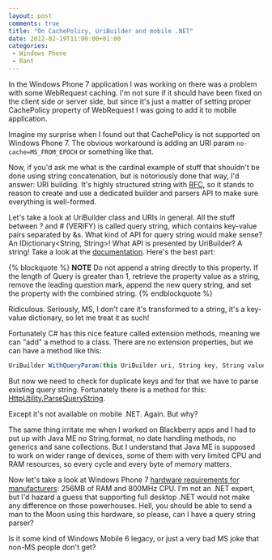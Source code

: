 ```yaml
---
layout: post
comments: true
title: "On CachePolicy, UriBuilder and mobile .NET"
date: 2012-02-19T11:00:00+01:00
categories:
 - Windows Phone
 - Rant
---
```


In the Windows Phone 7 application I was working on there was a problem with some WebRequest caching. I'm not sure if it should have been fixed on the client side or server side, but since it's just a matter of setting proper CachePolicy property of WebRequest I was going to add it to mobile application.

Imagine my surprise when I found out that CachePolicy is not supported on Windows Phone 7. The obvious workaround is adding an URI param `no-cache=MS_FROM_EPOCH` or something like that.

Now, if you'd ask me what is the cardinal example of stuff that shouldn't be done using string concatenation, but is notoriously done that way, I'd answer: URI building. It's highly structured string with [RFC](http://tools.ietf.org/html/rfc3986), so it stands to reason to create and use a dedicated builder and parsers API to make sure everything is well-formed.

Let's take a look at UriBuilder class and URIs in general. All the stuff between ? and # (VERIFY) is called query string, which contains key-value pairs separated by &s. What kind of API for query string would make sense? An IDictionary<String, String>! What API is presented by UriBuilder? A string! Take a look at the [documentation](http://msdn.microsoft.com/en-us/library/system.uribuilder.query.aspx). Here's the best part:

{% blockquote %}
<b>NOTE</b> Do not append a string directly to this property. If the length of Query is greater than 1, retrieve the property value as a string, remove the leading question mark, append the new query string, and set the property with the combined string. 
{% endblockquote %}

Ridiculous. Seriously, MS, I don't care it's transformed to a string, it's a key-value dictionary, so let me treat it as such!

Fortunately C# has this nice feature called extension methods, meaning we can "add" a method to a class. There are no extension properties, but we can have a method like this:

``` c#
UriBuilder WithQueryParam(this UriBuilder uri, String key, String value)
```

But now we need to check for duplicate keys and for that we have to parse existing query string. Fortunately there is a method for this: [HttpUtility.ParseQueryString](http://msdn.microsoft.com/en-us/library/system.web.httputility.parsequerystring.aspx).

Except it's not available on mobile .NET. Again. But why?

The same thing irritate me when I worked on Blackberry apps and I had to put up with Java ME no String.format, no date handling methods, no generics and sane collections. But I understand that Java ME is supposed to work on wider range of devices, some of them with very limited CPU and RAM resources, so every cycle and every byte of memory matters.

Now let's take a look at Windows Phone 7 [hardware requirements for manufacturers](http://en.wikipedia.org/wiki/Windows_Phone#System_requirements): 256MB of RAM and 800MHz CPU. I'm not an .NET expert, but I'd hazard a guess that supporting  full desktop .NET would not make any difference on those powerhouses. Hell, you should be able to send a man to the Moon using this hardware, so please, can I have a query string parser?

Is it some kind of Windows Mobile 6 legacy, or just a very bad MS joke that non-MS people don't get?
